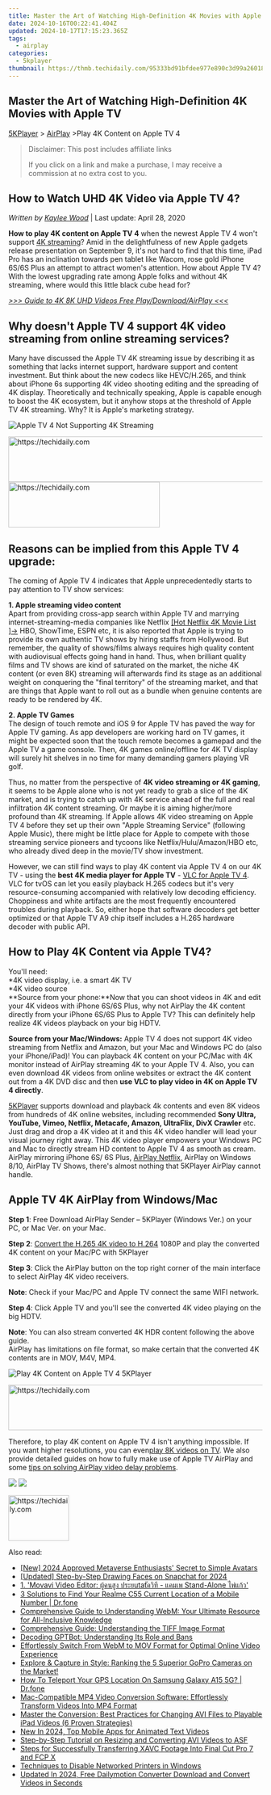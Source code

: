 ```yaml
---
title: Master the Art of Watching High-Definition 4K Movies with Apple TV
date: 2024-10-16T00:22:41.404Z
updated: 2024-10-17T17:15:23.365Z
tags:
  - airplay
categories:
  - 5kplayer
thumbnail: https://thmb.techidaily.com/95333bd91bfdee977e890c3d99a260180b34b4ad300f9b943b40a4dfe4ccda73.jpg
---
```


## Master the Art of Watching High-Definition 4K Movies with Apple TV

[5KPlayer](https://tools.techidaily.com/5kplayer/products/) \> [AirPlay](https://tools.techidaily.com/5kplayer/airplay/) \>Play 4K Content on Apple TV 4

>  Disclaimer: This post includes affiliate links
>
>  If you click on a link and make a purchase, I may receive a commission at no extra cost to you.
>

## How to Watch UHD 4K Video via Apple TV 4?

 _Written by [Kaylee Wood](https://www.quora.com/profile/Amanda-Hu-21)_ | Last update: April 28, 2020

**How to play 4K content on Apple TV 4** when the newest Apple TV 4 won't support [4K streaming](https://tools.techidaily.com/5kplayer/airplay/)? Amid in the delightfulness of new Apple gadgets release presentation on September 9, it's not hard to find that this time, iPad Pro has an inclination towards pen tablet like Wacom, rose gold iPhone 6S/6S Plus an attempt to attract women's attention. How about Apple TV 4? With the lowest upgrading rate among Apple folks and without 4K streaming, where would this little black cube head for? 

_[\>>> Guide to 4K 8K UHD Videos Free Play/Download/AirPlay <<<](https://tools.techidaily.com/5kplayer/video-music-player/)_ 

## Why doesn't Apple TV 4 support 4K video streaming from online streaming services?

Many have discussed the Apple TV 4K streaming issue by describing it as something that lacks internet support, hardware support and content investment. But think about the new codecs like HEVC/H.265, and think about iPhone 6s supporting 4K video shooting editing and the spreading of 4K display. Theoretically and technically speaking, Apple is capable enough to boost the 4K ecosystem, but it anyhow stops at the threshold of Apple TV 4K streaming. Why? It is Apple's marketing strategy. 

![Apple TV 4 Not Supporting 4K Streaming](https://www.5kplayer.com/airplay/img/appletv4-4k-streaming.jpg) 

<!-- affiliate ads begin -->
<a href="https://aligracehair.sjv.io/c/5597632/2016148/19272" target="_top" id="2016148">
  <img src="//a.impactradius-go.com/display-ad/19272-2016148" border="0" alt="https://techidaily.com" width="728" height="90"/>
</a>
<img height="0" width="0" src="https://aligracehair.sjv.io/i/5597632/2016148/19272" style="position:absolute;visibility:hidden;" border="0" />
<!-- affiliate ads end -->

<!-- affiliate ads begin -->
<a href="https://aligracehair.sjv.io/c/5597632/1938716/19272" target="_top" id="1938716">
  <img src="//a.impactradius-go.com/display-ad/19272-1938716" border="0" alt="https://techidaily.com" width="300" height="90"/>
</a>
<img height="0" width="0" src="https://aligracehair.sjv.io/i/5597632/1938716/19272" style="position:absolute;visibility:hidden;" border="0" />
<!-- affiliate ads end -->

## Reasons can be implied from this Apple TV 4 upgrade:

The coming of Apple TV 4 indicates that Apple unprecedentedly starts to pay attention to TV show services:

**1\. Apple streaming video content**  
Apart from providing cross-app search within Apple TV and marrying internet-streaming-media companies like Netflix [\[Hot Netflix 4K Movie List \]->](https://tools.techidaily.com/5kplayer/airplay/) HBO, ShowTime, ESPN etc, it is also reported that Apple is trying to provide its own authentic TV shows by hiring staffs from Hollywood. But remember, the quality of shows/films always requires high quality content with audiovisual effects going hand in hand. Thus, when brilliant quality films and TV shows are kind of saturated on the market, the niche 4K content (or even 8K) streaming will afterwards find its stage as an additional weight on conquering the "final territory" of the streaming market, and that are things that Apple want to roll out as a bundle when genuine contents are ready to be rendered by 4K. 

**2\. Apple TV Games**   
The design of touch remote and iOS 9 for Apple TV has paved the way for Apple TV gaming. As app developers are working hard on TV games, it might be expected soon that the touch remote becomes a gamepad and the Apple TV a game console. Then, 4K games online/offline for 4K TV display will surely hit shelves in no time for many demanding gamers playing VR golf.

 Thus, no matter from the perspective of **4K video streaming or 4K gaming**, it seems to be Apple alone who is not yet ready to grab a slice of the 4K market, and is trying to catch up with 4K service ahead of the full and real infiltration 4K content streaming. Or maybe it is aiming higher/more profound than 4K streaming. If Apple allows 4K video streaming on Apple TV 4 before they set up their own "Apple Streaming Service" (following Apple Music), there might be little place for Apple to compete with those streaming service pioneers and tycoons like Netflix/Hulu/Amazon/HBO etc, who already dived deep in the movie/TV show investment. 

However, we can still find ways to play 4K content via Apple TV 4 on our 4K TV - using the **best 4K media player for Apple TV** \- [VLC for Apple TV 4](https://tools.techidaily.com/5kplayer/airplay/). VLC for tvOS can let you easily playback H.265 codecs but it's very resource-consuming accompanied with relatively low decoding efficiency. Choppiness and white artifacts are the most frequently encountered troubles during playback. So, either hope that software decoders get better optimized or that Apple TV A9 chip itself includes a H.265 hardware decoder with public API.

## How to Play 4K Content via Apple TV4?

You'll need:  
\*4K video display, i.e. a smart 4K TV  
\*4K video source   
**Source from your phone:**Now that you can shoot videos in 4K and edit your 4K videos with iPhone 6S/6S Plus, why not AirPlay the 4K content directly from your iPhone 6S/6S Plus to Apple TV? This can definitely help realize 4K videos playback on your big HDTV.

**Source from your Mac/Windows:** Apple TV 4 does not support 4K video streaming from Netflix and Amazon, but your Mac and Windows PC do (also your iPhone/iPad)! You can playback 4K content on your PC/Mac with 4K monitor instead of AirPlay streaming 4K to your Apple TV 4\. Also, you can even download 4K videos from online websites or extract the 4K content out from a 4K DVD disc and then **use VLC to play video in 4K on Apple TV 4 directly**. 

[5KPlayer](https://tools.techidaily.com/5kplayer/products/) supports download and playback 4k contents and even 8K videos from hundreds of 4K online websites, including recommended **Sony Ultra, YouTube, Vimeo, Netflix, Metacafe, Amazon, UltraFlix, DivX Crawler** etc. Just drag and drop a 4K video at it and this 4K video handler will lead your visual journey right away. This 4K video player empowers your Windows PC and Mac to directly stream HD content to Apple TV 4 as smooth as cream. AirPlay mirroring iPhone 6S/ 6S Plus, [AirPlay Netflix](https://tools.techidaily.com/5kplayer/airplay/), AirPlay on Windows 8/10, AirPlay TV Shows, there's almost nothing that 5KPlayer AirPlay cannot handle.

## Apple TV 4K AirPlay from Windows/Mac

**Step 1**: Free Download AirPlay Sender – 5KPlayer (Windows Ver.) on your PC, or Mac Ver. on your Mac.

**Step 2**: [Convert the H.265 4K video to H.264](https://tools.techidaily.com/5kplayer/youtube-download/) 1080P and play the converted 4K content on your Mac/PC with 5KPlayer 

**Step 3**: Click the AirPlay button on the top right corner of the main interface to select AirPlay 4K video receivers. 

**Note**: Check if your Mac/PC and Apple TV connect the same WIFI network.

**Step 4**: Click Apple TV and you'll see the converted 4K video playing on the big HDTV.

**Note**: You can also stream converted 4K HDR content following the above guide.  
 AirPlay has limitations on file format, so make certain that the converted 4K contents are in MOV, M4V, MP4.

![Play 4K Content on Apple TV 4 5KPlayer](https://www.5kplayer.com/airplay/img/5k-airplay-win10-mac-zjy.jpg) 

<!-- affiliate ads begin -->
<a href="https://ephamedtechinc.pxf.io/c/5597632/2137216/26400" target="_top" id="2137216">
  <img src="//a.impactradius-go.com/display-ad/26400-2137216" border="0" alt="https://techidaily.com" width="728" height="90"/>
</a>
<img height="0" width="0" src="https://ephamedtechinc.pxf.io/i/5597632/2137216/26400" style="position:absolute;visibility:hidden;" border="0" />
<!-- affiliate ads end -->

Therefore, to play 4K content on Apple TV 4 isn't anything impossible. If you want higher resolutions, you can even[play 8K videos on TV](https://tools.techidaily.com/5kplayer/airplay/). We also provide detailed guides on how to fully make use of Apple TV AirPlay and some [tips on solving AirPlay video delay problems](https://tools.techidaily.com/5kplayer/airplay/). 

[![](https://www.5kplayer.com/airplay/../button/freedownwhitewin.png)](https://tools.techidaily.com/5kplayer/products/) [![](https://www.5kplayer.com/airplay/../button/freedownbackmac.png)](https://tools.techidaily.com/5kplayer/products/)

<!-- affiliate ads begin -->
<a href="https://aligracehair.sjv.io/c/5597632/2135362/19272" target="_top" id="2135362">
  <img src="//a.impactradius-go.com/display-ad/19272-2135362" border="0" alt="https://techidaily.com" width="120" height="90"/>
</a>
<img height="0" width="0" src="https://aligracehair.sjv.io/i/5597632/2135362/19272" style="position:absolute;visibility:hidden;" border="0" />
<!-- affiliate ads end -->

<ins class="adsbygoogle"
     style="display:block"
     data-ad-format="autorelaxed"
     data-ad-client="ca-pub-7571918770474297"
     data-ad-slot="1223367746"></ins>

<ins class="adsbygoogle"
     style="display:block"
     data-ad-client="ca-pub-7571918770474297"
     data-ad-slot="8358498916"
     data-ad-format="auto"
     data-full-width-responsive="true"></ins>

<span class="atpl-alsoreadstyle">Also read:</span>
<div><ul>
<li><a href="https://fox-hovers.techidaily.com/new-2024-approved-metaverse-enthusiasts-secret-to-simple-avatars/"><u>[New] 2024 Approved Metaverse Enthusiasts' Secret to Simple Avatars</u></a></li>
<li><a href="https://snapchat-videos.techidaily.com/updated-step-by-step-drawing-faces-on-snapchat-for-2024/"><u>[Updated] Step-by-Step Drawing Faces on Snapchat for 2024</u></a></li>
<li><a href="https://vp-tips.techidaily.com/1-movavi-video-editor-utat-stand-alone/"><u>1. 'Movavi Video Editor: ผู้คนสูง ประยutatัดวิที - แคมเพ Stand-Alone ไพ่แก้ว'</u></a></li>
<li><a href="https://android-location-track.techidaily.com/3-solutions-to-find-your-realme-c55-current-location-of-a-mobile-number-drfone-by-drfone-virtual-android/"><u>3 Solutions to Find Your Realme C55 Current Location of a Mobile Number | Dr.fone</u></a></li>
<li><a href="https://media-tips.techidaily.com/comprehensive-guide-to-understanding-webm-your-ultimate-resource-for-all-inclusive-knowledge/"><u>Comprehensive Guide to Understanding WebM: Your Ultimate Resource for All-Inclusive Knowledge</u></a></li>
<li><a href="https://media-tips.techidaily.com/comprehensive-guide-understanding-the-tiff-image-format/"><u>Comprehensive Guide: Understanding the TIFF Image Format</u></a></li>
<li><a href="https://tech-savvy.techidaily.com/decoding-gptbot-understanding-its-role-and-bans/"><u>Decoding GPTBot: Understanding Its Role and Bans</u></a></li>
<li><a href="https://media-tips.techidaily.com/effortlessly-switch-from-webm-to-mov-format-for-optimal-online-video-experience/"><u>Effortlessly Switch From WebM to MOV Format for Optimal Online Video Experience</u></a></li>
<li><a href="https://media-tips.techidaily.com/1723620231712-explore-and-capture-in-style-ranking-the-5-superior-gopro-cameras-on-the-market/"><u>Explore & Capture in Style: Ranking the 5 Superior GoPro Cameras on the Market!</u></a></li>
<li><a href="https://fix-guide.techidaily.com/how-to-teleport-your-gps-location-on-samsung-galaxy-a15-5g-drfone-by-drfone-virtual-android/"><u>How To Teleport Your GPS Location On Samsung Galaxy A15 5G? | Dr.fone</u></a></li>
<li><a href="https://media-tips.techidaily.com/mac-compatible-mp4-video-conversion-software-effortlessly-transform-videos-into-mp4-format/"><u>Mac-Compatible MP4 Video Conversion Software: Effortlessly Transform Videos Into MP4 Format</u></a></li>
<li><a href="https://media-tips.techidaily.com/master-the-conversion-best-practices-for-changing-avi-files-to-playable-ipad-videos-6-proven-strategies/"><u>Master the Conversion: Best Practices for Changing AVI Files to Playable iPad Videos (6 Proven Strategies)</u></a></li>
<li><a href="https://video-content-creator.techidaily.com/new-in-2024-top-mobile-apps-for-animated-text-videos/"><u>New In 2024, Top Mobile Apps for Animated Text Videos</u></a></li>
<li><a href="https://media-tips.techidaily.com/step-by-step-tutorial-on-resizing-and-converting-avi-videos-to-asf/"><u>Step-by-Step Tutorial on Resizing and Converting AVI Videos to ASF</u></a></li>
<li><a href="https://media-tips.techidaily.com/steps-for-successfully-transferring-xavc-footage-into-final-cut-pro-7-and-fcp-x/"><u>Steps for Successfully Transferring XAVC Footage Into Final Cut Pro 7 and FCP X</u></a></li>
<li><a href="https://printer-issues.techidaily.com/techniques-to-disable-networked-printers-in-windows/"><u>Techniques to Disable Networked Printers in Windows</u></a></li>
<li><a href="https://ai-video-apps.techidaily.com/updated-in-2024-free-dailymotion-converter-download-and-convert-videos-in-seconds/"><u>Updated In 2024, Free Dailymotion Converter Download and Convert Videos in Seconds</u></a></li>
</ul></div>

